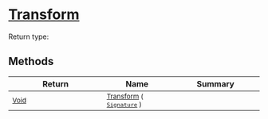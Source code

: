 # [Transform](./Extrema-100663616.md)


Return type:
## Methods

| Return | Name | Summary | 
| --- | --- | --- | 
| <sub>[Void](https://docs.microsoft.com/en-us/dotnet/api/System.Void)</sub><img width=200/>| <sub>[Transform](./Extrema-100663616.md) ( [`Signature`](./../../Signature.md) )</sub>| <sub></sub><img width=200/>| <br>


